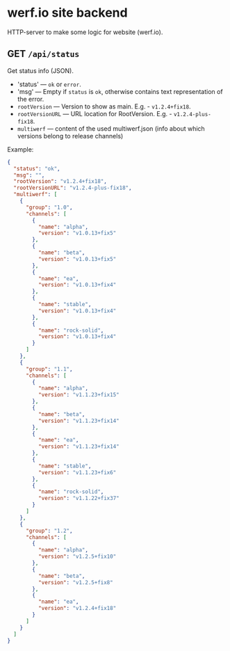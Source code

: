 
# werf.io site backend

HTTP-server to make some logic for website (werf.io).

## GET `/api/status`

Get status info (JSON).

- 'status' — `ok` or `error`.
- 'msg' — Empty if `status` is `ok`, otherwise contains text representation of the error.
- `rootVersion` — Version to show as main. E.g. - `v1.2.4+fix18`.
- `rootVersionURL` — URL location for RootVersion. E.g. - `v1.2.4-plus-fix18`.
- `multiwerf` — content of the used multiwerf.json (info about which versions belong to release channels)

Example:
```json
{
  "status": "ok",
  "msg": "",
  "rootVersion": "v1.2.4+fix18",
  "rootVersionURL": "v1.2.4-plus-fix18",
  "multiwerf": [
    {
      "group": "1.0",
      "channels": [
        {
          "name": "alpha",
          "version": "v1.0.13+fix5"
        },
        {
          "name": "beta",
          "version": "v1.0.13+fix5"
        },
        {
          "name": "ea",
          "version": "v1.0.13+fix4"
        },
        {
          "name": "stable",
          "version": "v1.0.13+fix4"
        },
        {
          "name": "rock-solid",
          "version": "v1.0.13+fix4"
        }
      ]
    },
    {
      "group": "1.1",
      "channels": [
        {
          "name": "alpha",
          "version": "v1.1.23+fix15"
        },
        {
          "name": "beta",
          "version": "v1.1.23+fix14"
        },
        {
          "name": "ea",
          "version": "v1.1.23+fix14"
        },
        {
          "name": "stable",
          "version": "v1.1.23+fix6"
        },
        {
          "name": "rock-solid",
          "version": "v1.1.22+fix37"
        }
      ]
    },
    {
      "group": "1.2",
      "channels": [
        {
          "name": "alpha",
          "version": "v1.2.5+fix10"
        },
        {
          "name": "beta",
          "version": "v1.2.5+fix8"
        },
        {
          "name": "ea",
          "version": "v1.2.4+fix18"
        }
      ]
    }
  ]
}
```